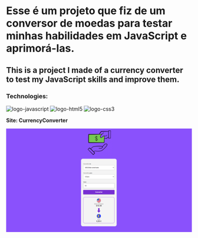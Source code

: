<h1>Esse é um projeto que fiz de um conversor de moedas para testar minhas habilidades em JavaScript e aprimorá-las.</h1>
<h2>This is a project I made of a currency converter to test my JavaScript skills and improve them.</h2>

### Technologies:
<img src="https://img.shields.io/badge/JavaScript-F7DF1E?style=for-the-badge&logo=javascript&logoColor=black" alt="logo-javascript">
<img src="https://img.shields.io/badge/HTML5-E34F26?style=for-the-badge&logo=html5&logoColor=white" alt="logo-html5">
<img src="https://img.shields.io/badge/CSS3-1572B6?style=for-the-badge&logo=css3&logoColor=white" alt="logo-css3">
<br>
<p><b>Site: <a heref="currency-converter-devclub.netlify.app">CurrencyConverter</a></b></p>
<img src="https://github.com/deivysonfreiman/currency-converter/blob/main/assets/Captura%20de%20tela%202024-02-20%20123722.png?raw=true" alt="project-image">
